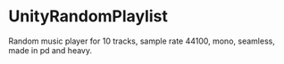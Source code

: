 # UnityRandomPlaylist
Random music player for 10 tracks, sample rate 44100, mono, seamless, made in pd and heavy.
